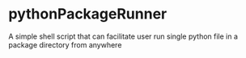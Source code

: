 # pythonPackageRunner
A simple shell script that can facilitate user run single python file in a package directory from anywhere 
